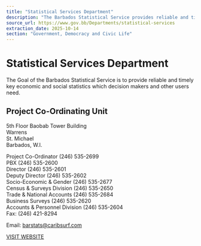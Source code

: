 ```yaml
---
title: "Statistical Services Department"
description: "The Barbados Statistical Service provides reliable and timely economic and social statistics needed by decision-makers and other users."
source_url: https://www.gov.bb/Departments/statistical-services
extraction_date: 2025-10-14
section: "Government, Democracy and Civic Life"
---
```


# Statistical Services Department

The Goal of the Barbados Statistical Service is to provide reliable and timely key economic and social statistics which decision makers and other users need.

## Project Co-Ordinating Unit

5th Floor Baobab Tower Building  
Warrens  
St. Michael  
Barbados, W.I.

Project Co-Ordinator (246) 535-2699  
PBX (246) 535-2600  
Director (246) 535-2601  
Deputy Director (246) 535-2602  
Socio-Economic & Gender (246) 535-2677  
Census & Surveys Division (246) 535-2650  
Trade & National Accounts (246) 535-2684  
Business Surveys (246) 535-2620  
Accounts & Personnel Division (246) 535-2604  
Fax: (246) 421-8294

Email: barstats@caribsurf.com

[VISIT WEBSITE](http://www.barstats.gov.bb/)
```